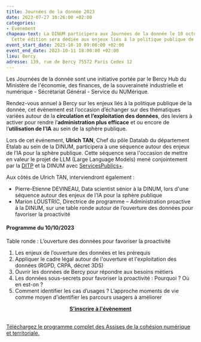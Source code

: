 ```yaml
---
title: Journées de la donnée 2023
date: 2023-07-27 10:26:00 +02:00
categories:
- Évènement
chapeau-text: La DINUM participera aux Journées de la donnée le 10 octobre prochain.
  Cette édition sera dédiée aux enjeux liés à la politique publique de la donnée.
event_start_date: 2023-10-10 09:00:00 +02:00
event_end_date: 2023-10-11 18:00:00 +02:00
lieu: Bercy
adresse: 139, rue de Bercy 75572 Paris Cedex 12
---
```


Les Journées de la donnée sont une initiative portée par le Bercy Hub du Ministère de l'économie, des finances, de la souveraineté industrielle et numérique - Sécrétariat Général - Service du NUMérique.

Rendez-vous annuel à Bercy sur les enjeux liés à la politique publique de la donnée, cet évènement est l’occasion d’échanger sur des thématiques variées autour de la **circulation et l’exploitation des données**,  des leviers à activer pour rendre l’**administration plus efficace** et ou encore de l’**utilisation de l’IA** au sein de la sphère publique.

Lors de cet événement, **Ulrich TAN**, Chef du pôle Datalab du département Etalab au sein de la DINUM, participera à une séquence autour des enjeux de l’IA pour la sphère publique. Cette séquence sera l'occasion de mettre en valeur le projet de LLM (Large Language Models) mené conjointement par la [DITP](https://www.transformation.gouv.fr/le-ministere/ditp) et la DINUM avec [ServicesPublics+](https://www.gouvernement.fr/actualite/services-publics-un-service-public-plus-proche-plus-simple-plus-efficace). 

Aux côtés de Ulrich TAN, interviendront également :

* Pierre-Etienne DEVINEAU, Data scientist sénior à la DINUM, lors d'une séquence autour des enjeux de l’IA pour la sphère publique
* Marion LOUSTRIC, Directrice de programme – Administration proactive à la DINUM, sur une table ronde autour de l’ouverture des données pour favoriser la proactivité 

#### Programme du 10/10/2023
Table ronde : L’ouverture des données pour favoriser la proactivité
1. Les enjeux de l’ouverture des données et les prérequis
2. Appliquer le cadre légal autour de l'ouverture et l'exploitation des données (RGPD, CRPA, décret 3DS)
3. Ouvrir les données de Bercy pour répondre aux besoins métiers  
4. Les données sous-secrets pour favoriser la proactivité : Pourquoi ? Où en est-on ?  
5. Comment identifier les cas d’usages ? L’approche moments de vie comme moyen d’identifier les parcours usagers à améliorer

<div align="center"><a href="https://cohesionnumerique.aromates.fr/inscriptions/" class="button"><b>S'inscrire à l'évènement</b></a></div>
<br>
<div class="lien-important"><p><a href="https://cohesionnumerique.aromates.fr/">Téléchargez le programme complet des Assises de la cohésion numérique et territoriale.</a></p></div> 